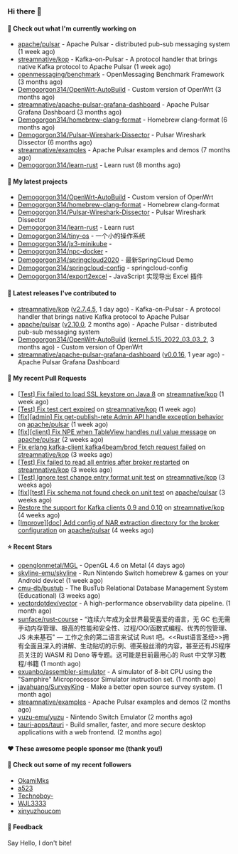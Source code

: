 ### Hi there 👋

#### 👷 Check out what I'm currently working on

- [apache/pulsar](https://github.com/apache/pulsar) - Apache Pulsar - distributed pub-sub messaging system (1 week ago)
- [streamnative/kop](https://github.com/streamnative/kop) - Kafka-on-Pulsar - A protocol handler that brings native Kafka protocol to Apache Pulsar (1 week ago)
- [openmessaging/benchmark](https://github.com/openmessaging/benchmark) - OpenMessaging Benchmark Framework (3 months ago)
- [Demogorgon314/OpenWrt-AutoBuild](https://github.com/Demogorgon314/OpenWrt-AutoBuild) - Custom version of OpenWrt (3 months ago)
- [streamnative/apache-pulsar-grafana-dashboard](https://github.com/streamnative/apache-pulsar-grafana-dashboard) - Apache Pulsar Grafana Dashboard (3 months ago)
- [Demogorgon314/homebrew-clang-format](https://github.com/Demogorgon314/homebrew-clang-format) - Homebrew clang-format (6 months ago)
- [Demogorgon314/Pulsar-Wireshark-Dissector](https://github.com/Demogorgon314/Pulsar-Wireshark-Dissector) - Pulsar Wireshark Dissector (6 months ago)
- [streamnative/examples](https://github.com/streamnative/examples) - Apache Pulsar examples and demos (7 months ago)
- [Demogorgon314/learn-rust](https://github.com/Demogorgon314/learn-rust) - Learn rust (8 months ago)

#### 🌱 My latest projects

- [Demogorgon314/OpenWrt-AutoBuild](https://github.com/Demogorgon314/OpenWrt-AutoBuild) - Custom version of OpenWrt
- [Demogorgon314/homebrew-clang-format](https://github.com/Demogorgon314/homebrew-clang-format) - Homebrew clang-format
- [Demogorgon314/Pulsar-Wireshark-Dissector](https://github.com/Demogorgon314/Pulsar-Wireshark-Dissector) - Pulsar Wireshark Dissector
- [Demogorgon314/learn-rust](https://github.com/Demogorgon314/learn-rust) - Learn rust
- [Demogorgon314/tiny-os](https://github.com/Demogorgon314/tiny-os) - 一个小的操作系统
- [Demogorgon314/jx3-minikube](https://github.com/Demogorgon314/jx3-minikube) - 
- [Demogorgon314/npc-docker](https://github.com/Demogorgon314/npc-docker) - 
- [Demogorgon314/springcloud2020](https://github.com/Demogorgon314/springcloud2020) - 最新SpringCloud Demo
- [Demogorgon314/springcloud-config](https://github.com/Demogorgon314/springcloud-config) - springcloud-config 
- [Demogorgon314/export2excel](https://github.com/Demogorgon314/export2excel) - JavaScript 实现导出 Excel 插件

#### 🔭 Latest releases I've contributed to

- [streamnative/kop](https://github.com/streamnative/kop) ([v2.7.4.5](https://github.com/streamnative/kop/releases/tag/v2.7.4.5), 1 day ago) - Kafka-on-Pulsar - A protocol handler that brings native Kafka protocol to Apache Pulsar
- [apache/pulsar](https://github.com/apache/pulsar) ([v2.10.0](https://github.com/apache/pulsar/releases/tag/v2.10.0), 2 months ago) - Apache Pulsar - distributed pub-sub messaging system
- [Demogorgon314/OpenWrt-AutoBuild](https://github.com/Demogorgon314/OpenWrt-AutoBuild) ([kernel_5.15_2022_03_03_2](https://github.com/Demogorgon314/OpenWrt-AutoBuild/releases/tag/kernel_5.15_2022_03_03_2), 3 months ago) - Custom version of OpenWrt
- [streamnative/apache-pulsar-grafana-dashboard](https://github.com/streamnative/apache-pulsar-grafana-dashboard) ([v0.0.16](https://github.com/streamnative/apache-pulsar-grafana-dashboard/releases/tag/v0.0.16), 1 year ago) - Apache Pulsar Grafana Dashboard

#### 🔨 My recent Pull Requests

- [[Test] Fix failed to load SSL keystore on Java 8](https://github.com/streamnative/kop/pull/1340) on [streamnative/kop](https://github.com/streamnative/kop) (1 week ago)
- [[Test] Fix test cert expired](https://github.com/streamnative/kop/pull/1339) on [streamnative/kop](https://github.com/streamnative/kop) (1 week ago)
- [[fix][admin] Fix get-publish-rete Admin API handle exception behavior](https://github.com/apache/pulsar/pull/16001) on [apache/pulsar](https://github.com/apache/pulsar) (1 week ago)
- [[fix][client] Fix NPE when TableView handles null value message](https://github.com/apache/pulsar/pull/15951) on [apache/pulsar](https://github.com/apache/pulsar) (2 weeks ago)
- [Fix erlang kafka-client kafka4beam/brod fetch request failed](https://github.com/streamnative/kop/pull/1321) on [streamnative/kop](https://github.com/streamnative/kop) (3 weeks ago)
- [[Test] Fix failed to read all entries after broker restarted](https://github.com/streamnative/kop/pull/1319) on [streamnative/kop](https://github.com/streamnative/kop) (3 weeks ago)
- [[Test] Ignore test change entry format unit test](https://github.com/streamnative/kop/pull/1315) on [streamnative/kop](https://github.com/streamnative/kop) (3 weeks ago)
- [[fix][test] Fix schema not found check on unit test](https://github.com/apache/pulsar/pull/15815) on [apache/pulsar](https://github.com/apache/pulsar) (3 weeks ago)
- [Restore the support for Kafka clients 0.9 and 0.10](https://github.com/streamnative/kop/pull/1307) on [streamnative/kop](https://github.com/streamnative/kop) (4 weeks ago)
- [[Improve][doc] Add config of NAR extraction directory for the broker configuration](https://github.com/apache/pulsar/pull/15778) on [apache/pulsar](https://github.com/apache/pulsar) (4 weeks ago)

#### ⭐ Recent Stars

- [openglonmetal/MGL](https://github.com/openglonmetal/MGL) - OpenGL 4.6 on Metal (4 days ago)
- [skyline-emu/skyline](https://github.com/skyline-emu/skyline) - Run Nintendo Switch homebrew &amp; games on your Android device! (1 week ago)
- [cmu-db/bustub](https://github.com/cmu-db/bustub) - The BusTub Relational Database Management System (Educational) (3 weeks ago)
- [vectordotdev/vector](https://github.com/vectordotdev/vector) - A high-performance observability data pipeline. (1 month ago)
- [sunface/rust-course](https://github.com/sunface/rust-course) - “连续六年成为全世界最受喜爱的语言，无 GC 也无需手动内存管理、极高的性能和安全性、过程/OO/函数式编程、优秀的包管理、JS 未来基石&#34; — 工作之余的第二语言来试试 Rust 吧。&lt;&lt;Rust语言圣经&gt;&gt;拥有全面且深入的讲解、生动贴切的示例、德芙般丝滑的内容，甚至还有JS程序员关注的 WASM 和 Deno 等专题。这可能是目前最用心的 Rust 中文学习教程/书籍 (1 month ago)
- [exuanbo/assembler-simulator](https://github.com/exuanbo/assembler-simulator) - A simulator of 8-bit CPU using the &#34;Samphire&#34; Microprocessor Simulator instruction set. (1 month ago)
- [javahuang/SurveyKing](https://github.com/javahuang/SurveyKing) - Make a better open source survey system. (1 month ago)
- [streamnative/examples](https://github.com/streamnative/examples) - Apache Pulsar examples and demos (2 months ago)
- [yuzu-emu/yuzu](https://github.com/yuzu-emu/yuzu) - Nintendo Switch Emulator (2 months ago)
- [tauri-apps/tauri](https://github.com/tauri-apps/tauri) - Build smaller, faster, and more secure desktop applications with a web frontend. (2 months ago)

#### ❤️ These awesome people sponsor me (thank you!)


#### 👯 Check out some of my recent followers

- [OkamiMks](https://github.com/OkamiMks)
- [a523](https://github.com/a523)
- [Technoboy-](https://github.com/Technoboy-)
- [WJL3333](https://github.com/WJL3333)
- [xinyuzhoucom](https://github.com/xinyuzhoucom)

#### 💬 Feedback

Say Hello, I don't bite!

